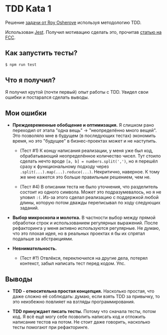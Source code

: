 # TDD Kata 1

Решение [задачи от Roy Osherove](https://osherove.com/tdd-kata-1/) используя методологию TDD.

Использован [Jest](https://facebook.github.io/jest/). Получил мотивацию сделать это, прочитав [статью на FCC](https://www.freecodecamp.org/news/a-quick-introduction-to-test-driven-development-with-jest-cac71cb94e50/).

## Как запустить тесты?
```bash
$ npm run test
```

## Что я получил?

Я получил крутой (почти первый) опыт работы с TDD. Увидел свои ошибки и постарался сделать выводы.

## Мои ошибки

* **Преждевременные обобщение и оптимизация.** Я слишком рано переходил от этапа "одна вещь" -> "неопределённо много вещей". Это позволяло мне в будущем (в последующих тестах) экономить время, но это "будущее" в бизнес-проектах может и не наступить.

  * (Тест #1) К концу написания реализации, у меня уже был код, обрабатывающий неопределённое количество чисел. Тут стоило сделать нечто вроде `[a, b] = numbers.split(',')`, но я перешёл сразу к функциональному подходу через `.split(...).map(...).reduce(...)`. Некритично, наверное. К тому же мне кажется это больше правильным решением, чем не.

  * (Тест #4) В описании теста не было уточнения, что разделитель состоит из одного символа. Может это подразумевалось, но я не уловил `:(`. Из-за этого сделал реализацию с поддержкой любой длины, которую потом дважды переписывал по ходу следующих заданий.

* **Выбор микроскопа и молотка.** В частности выбор между прямой обработки строк и использованием регулярных выражений. После рефакторинга у меня активно используются регулярные. Не думаю, что это плохая идея, но в реальных проектах я бы их спрятал подальше за абстракциями.

* **Невнимательность.**
  * (Тест #?) Отвлёкся, переключился на другие дела, потерял контекст, забыл написать тест перед кодом. Упс.

## Выводы

* **TDD - относительна простая концепция.** Насколько простая, что даже сложно её соблюдать: думаю, если взять TDD за привычку, то это неизбежно повлияет на взгляды программирования.

* **TDD принуждает писать тесты.** Потому что сначала тесты, потом код. Я всё ещё могу себе позволить написать код и отложить написание тестов на потом. Не стоит даже говорить, насколько тесты помогают при рефакторинге.
